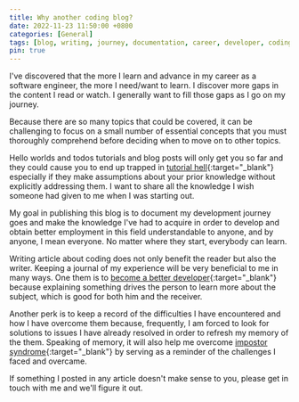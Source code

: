 ```yaml
---
title: Why another coding blog?
date: 2022-11-23 11:50:00 +0800
categories: [General]
tags: [blog, writing, journey, documentation, career, developer, coding]
pin: true
---
```


I've discovered that the more I learn and advance in my career as a software engineer, the more I need/want to learn. I discover more gaps in the content I read or watch. I generally want to fill those gaps as I go on my journey.

Because there are so many topics that could be covered, it can be challenging to focus on a small number of essential concepts that you must thoroughly comprehend before deciding when to move on to other topics.

Hello worlds and todos tutorials and blog posts will only get you so far and they could cause you to end up trapped in [tutorial hell](https://www.wbscodingschool.com/blog/what-is-tutorial-hell-how-to-get-out/#:~:text=Tutorial%20hell%20is%20a%20metaphysical,it%20has%20no%20natural%20end){:target="_blank"} especially if they make assumptions about your prior knowledge without explicitly addressing them. I want to share all the knowledge I wish someone had given to me when I was starting out.

My goal in publishing this blog is to document my development journey goes and make the knowledge I've had to acquire in order to develop and obtain better employment in this field understandable to anyone, and by anyone, I mean everyone. No matter where they start, everybody can learn.

Writing article about coding does not only benefit the reader but also the writer. Keeping a journal of my experience will be very beneficial to me in many ways. One them is to [become a better developer](https://venturebeat.com/business/how-teaching-can-make-you-a-better-programmer/){:target="_blank"} because explaining something drives the person to learn more about the subject, which is good for both him and the receiver. 

Another perk is to keep a record of the difficulties I have encountered and how I have overcome them because, frequently, I am forced to look for solutions to issues I have already resolved in order to refresh my memory of the them. Speaking of memory, it will also help me overcome [impostor syndrome](https://www.verywellmind.com/imposter-syndrome-and-social-anxiety-disorder-4156469){:target="_blank"} by serving as a reminder of the challenges I faced and overcame.

If something I posted in any article doesn't make sense to you, please get in touch with me and we'll figure it out.